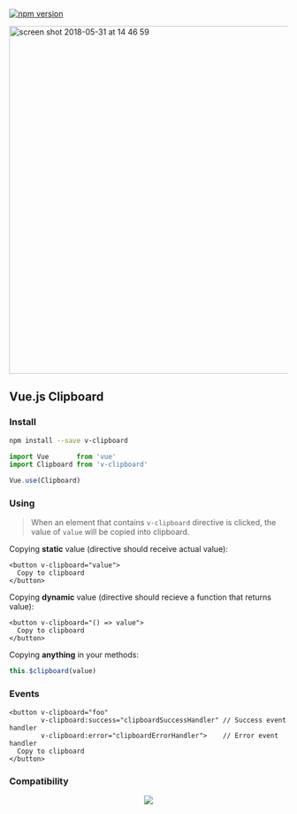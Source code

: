 [![npm version](https://badge.fury.io/js/v-clipboard.svg)](https://badge.fury.io/js/v-clipboard)

<img width="628" alt="screen shot 2018-05-31 at 14 46 59" src="https://user-images.githubusercontent.com/1577802/40780578-8c68459a-64e1-11e8-9e5c-ce147eb042cd.png">

## Vue.js Clipboard

### Install

```bash
npm install --save v-clipboard
```

```javascript
import Vue       from 'vue'
import Clipboard from 'v-clipboard'

Vue.use(Clipboard)
```

### Using

> When an element that contains `v-clipboard` directive is clicked, the value of `value` will be copied into clipboard.

Copying **static** value (directive should receive actual value):
```vue
<button v-clipboard="value">
  Copy to clipboard
</button>
```

Copying **dynamic** value (directive should recieve a function that returns value):
```vue
<button v-clipboard="() => value">
  Copy to clipboard
</button>
```

Copying **anything** in your methods:
```js
this.$clipboard(value)
```

### Events

```vue
<button v-clipboard="foo"
        v-clipboard:success="clipboardSuccessHandler" // Success event handler 
        v-clipboard:error="clipboardErrorHandler">    // Error event handler
  Copy to clipboard
</button> 
```

### Compatibility

<p align="center">
  <img src="https://user-images.githubusercontent.com/1577802/28269902-8ae0e01e-6afb-11e7-9981-d4965bac69d1.png">
</p>
